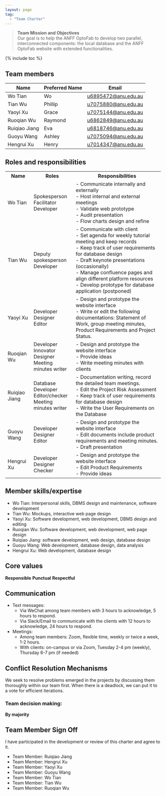 ```yaml
---
layout: page
tag:
  - "Team Charter"
---
```


> **Team Mission and Objectives**<br>
> Our goal is to help the ANFF OptoFab to develop two parallel, interconnected components: the local database and the ANFF OptoFab website with extended functionalities.

{% include toc %}

## Team members

| Name          | Preferred Name | Email                 |
| ------------- | -------------- | --------------------- |
| Wo Tian       | Wo             | <u6895472@anu.edu.au> |
| Tian Wu       | Phillip        | <u7075880@anu.edu.au> |
| Yaoyi Xu      | Grace          | <u7075144@anu.edu.au> |
| Ruoqian Wu    | Raymond        | <u6862849@anu.edu.au> |
| Ruiqiao Jiang | Eva            | <u6818746@anu.edu.au> |
| Guoyu Wang    | Ashley         | <u7075094@anu.edu.au> |
| Hengrui Xu    | Henry          | <u7014347@anu.edu.au> |

## Roles and responsibilities

<table>
  <tr>
    <th>Name</th>
    <th>Roles</th>
    <th>Responsibilities</th>
  </tr>
  <tr>
    <td>Wo Tian</td>
    <td>Spokesperson<br>Facilitator<br>Developer</td>
    <td>- Communicate internally and externally<br>- Host internal and external meetings<br>- Validate web prototype <br>- Audit presentation<br>- Flow charts design and refine</td>
  </tr>
  <tr>
    <td>Tian Wu</td>
    <td>Deputy spokesperson<br>Developer</td>
    <td>- Communicate with client<br>- Set agenda for weekly tutorial meeting and keep records<br>- Keep track of user requirements for database design<br>- Draft keynote presentations (occasionally)<br>- Manage confluence pages and align different platform resources<br>- Develop prototype for database application (postponed)</td>
  </tr>
  <tr>
    <td>Yaoyi Xu</td>
    <td>Developer<br>Designer<br>Editor</td>
    <td>- Design and prototype the website interface<br>- Write or edit the following documentations: Statement of Work, group meeting minutes, Product Requirements and Project Status.</td>
  </tr>
  <tr>
    <td>Ruoqian Wu</td>
    <td>Developer<br>Innovator<br>Designer<br>Meeting minutes writer</td>
    <td>- Design and prototype the website interface<br>- Provide ideas<br>- Write meeting minutes with clients</td>
  </tr>
  <tr>
    <td>Ruiqiao Jiang</td>
    <td>Database Developer<br>Editor/checker<br>Meeting minutes writer</td>
    <td>- Documentation writing, record the detailed team meetings.<br>- Edit the Project Risk Assessment <br>- Keep track of user requirements for database design<br>- Write the User Requirements on the Database</td>
  </tr>
  <tr>
    <td>Guoyu Wang</td>
    <td>Developer<br>Designer<br>Editor</td>
    <td>- Design and prototype the website interface<br>- Edit documents include product requirements and meeting minutes. <br>- Draft presentation </td>
  </tr>
  <tr>
    <td>Hengrui Xu</td>
    <td>Developer<br>Designer<br>Checker</td>
    <td>- Design and prototype the website interface<br>- Edit Product Requirements<br>- Provide ideas</td>
  </tr>
</table>

## Member skills/expertise

- Wo Tian: Interpersonal skills, DBMS design and maintenance, software development
- Tian Wu: Mockups, interactive web page design
- Yaoyi Xu: Software development, web development, DBMS design and editing
- Ruoqian Wu: Software development, web development, web page design
- Ruiqiao Jiang: software development, web design, database design
- Guoyu Wang: Web development, database design, data analysis
- Hengrui Xu: Web development, database design

## Core values

<strong>Responsible</strong>
<strong>Punctual</strong>
<strong>Respectful</strong>

## Communication

- Text messages:
  - Via WeChat among team members with 3 hours to acknowledge, 5 hours to respond.
  - Via Slack/Email to communicate with the clients with 12 hours to acknowledge, 24 hours to respond.
- Meetings:
  - Among team members: Zoom, flexible time, weekly or twice a week, 1-2 hours.
  - With clients: on-campus or via Zoom, Tuesday 2-4 pm (weekly), Thursday 6-7 pm (if needed)

## Conflict Resolution Mechanisms

We seek to resolve problems emerged in the projects by discussing them thoroughly within our team first. When there is a deadlock, we can put it to a vote for efficient iterations.

### Team decision making:

<strong>By majority</strong>

## Team Member Sign Off

I have participated in the development or review of this charter and agree to it.

- Team Member: Ruiqiao Jiang
- Team Member: Hengrui Xu
- Team Member: Yaoyi Xu
- Team Member: Guoyu Wang
- Team Member: Wo Tian
- Team Member: Tian Wu
- Team Member: Ruoqian Wu
